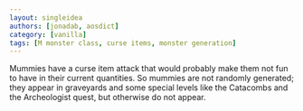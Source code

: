 ```yaml
---
layout: singleidea
authors: [jonadab, aosdict]
category: [vanilla]
tags: [M monster class, curse items, monster generation]
---
```

Mummies have a curse item attack that would probably make them not fun to have in their current quantities. So mummies are not randomly generated; they appear in graveyards and some special levels like the Catacombs and the Archeologist quest, but otherwise do not appear.
